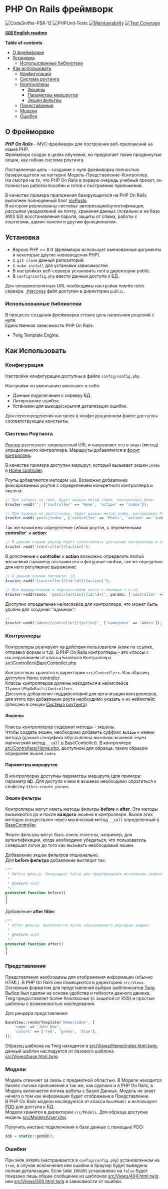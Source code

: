 # PHP On Rails фреймворк

![CodeSniffer-PSR-12](https://github.com/IlyaMur/php_on_rails_mvc/workflows/CodeSniffer-PSR-12/badge.svg)
![PHPUnit-Tests](https://github.com/IlyaMur/php_on_rails_mvc/workflows/PHPUnit-Tests/badge.svg)
[![Maintainability](https://api.codeclimate.com/v1/badges/673249eff3f090fe3f06/maintainability)](https://codeclimate.com/github/IlyaMur/php_on_rails_mvc/maintainability)
[![Test Coverage](https://api.codeclimate.com/v1/badges/673249eff3f090fe3f06/test_coverage)](https://codeclimate.com/github/IlyaMur/php_on_rails_mvc/test_coverage)

**[🇬🇧 English readme](https://github.com/IlyaMur/php_on_rails_mvc/blob/master/README_en.md)**

**Table of contents**
  - [О фреймворке](#о-фреймворке)
  - [Установка](#установка)
    - [Использованные библиотеки](#использованные-библиотеки)
  - [Как использовать](#как-использовать)
    - [Конфигурация](#конфигурация)
    - [Система роутинга](#система-роутинга)
    - [Контроллеры](#контроллеры)
      - [Экшены](#экшены)
      - [Параметры маршрутов](#параметры-маршрутов)
      - [Экшен фильтры](#экшен-фильтры)
    - [Представления](#представления)
    - [Модели](#модели)
    - [Ошибки](#ошибки)

## О Фрейморвке
***PHP On Rails*** - MVC-фреймворк для построения веб-приложений на языке PHP.  
Фреймворк создан в целях обучения, но предлагает такие продвинутые опции, как гибкая система роутинга.

Поставленная цель - создание с нуля фреймворка полностью базирующегося на паттерне Модель-Представление-Контроллер.  
Не смотря на то, что PHP On Rails в первую очередь учебный проект, он полностью работоспособен и готов к построению приложений.

В качестве примера приложения базирующегося на PHP On Rails выполнен полноценный блог [myPosts](https://github.com/IlyaMur/myposts_app).   
В котором реализованы системы: авторизации/аутентификации, рассылки уведомлений на почту, хранения данных (локально и на базе AWS S3) восстановления пароля, защиты от спама, работы с хэштегами, админ-панели и другим функционалом.

## Установка
- Версия PHP >= 8.0 (фреймворк использует именованные аргументы и некоторые другие нововведения PHP).
- `$ git clone` данный репозиторий.
- `$ make install` для установки зависимостей.
- В настройках веб-сервера установить root в директории public. 
- В `config/config.php` ввести данные доступа к БД.

Для человекопонятных URL необходимы настройки rewrite rules сервера. [.htaccess](public/.htaccess) файл доступен в директории `public`.

### Использованные библиотеки
В процессе создания фреймворка стояла цель написания решений с нуля.  
Единственная зависимость PHP On Rails:
-  Twig Template Engine.

## Как Использовать

### Конфигурация
Настройки конфигурации доступны в файле `config/config.php`.

Настройки по умолчанию включают в себя:
- Данные подключения к серверу БД. 
- Логирование ошибок.
- Установки для вывода/скрытия детализации ошибок.

Для переопределения настроек в конфигурационном файле доступны соответствующие константы.

### Система Роутинга 

[Роутер](src/Service/Router.php) распознает запрошенный URL и направляет его в экшн (метод) определенного контроллера. Маршруты добавляются в [фронт контроллер](public/index.php). 

В качестве примера доступен маршрут, который вызывает экшен `index` в [Home controller](src/Controllers/Home.php).

Роуты добавляются методом `add`. Возможно добавление фиксированных роутов с определением конкретного контроллера и экшена: 
```php
// При запросе на root, будет вызван метод index, контроллера Home. 
$router->add('', ['controller' => 'Home', 'action' => 'index']);

// При запросе на posts/index, будет вызван метод index, контроллера Posts. 
$router->add('posts/index', ['controller' => 'Posts', 'action' => 'index']);
```

Так же возможно определение гибких роутов, с переменными **controller**` и **action**:
```php
// В данном случае роутер будет сопоставлять доступные контроллеры и экшены с указанными в запросе
$router->add('{controller}/{action}');
```

В дополнение к **controller** и **action** возможно определить любой желаемый параметр поставив его в фигурные скобки, так же определив для него регулярное выражение:
```php
// В данном случае параметр: id. 
$router->add('{controller}/{id:\d+}/{action}');

// Для маршрутизации к определенному посту с помощью его id. 
$router->add(route: 'posts/{action}/{id:\d+}', params: ['controller' => 'posts']);
```

Доступно определение неймспейса для контроллера, что может быть удобно для создания "админок":
```php
// 
$router->add('admin/{controller}/{action}', ['namespace' => 'Admin']);
```

### Контроллеры

Контроллеры реагируют на действия пользователя (клик по ссылке, отправка формы и т.д). В PHP On Rails контроллеры - это классы с наследованием от класса Базового Контроллера [src\Controllers\BaseController.php](src/Controllers/BaseController.php)

Контроллеры хранятся в директории `src/Controllers`. Как образец доступен [Home controller](src/Controllers/Home.php).  
Классы контроллеров должны находиться в неймспейсе `Ilyamur\PhpOnRails\Controllers`.  
Доступно добавление поддиректорий для организации контроллеров, для этого при добавлении роута необходимо указать и их неймспейс (описано в секции [Система роутинга](#система-роутинга))

#### Экшены
Классы контроллеров содержат методы - экшены.  
Чтобы создать экшен, необходимо добавить суффикс **`Action`** к имени метода (данная специфика обусловлена вызовом экшенов через магический метод `__call` в BaseController). В контроллере [src/Controllers/Home.php](src/Controllers/Home.php), доступном для образца, таким образом определен экшен `index`  

#### Параметры маршрутов

В контроллерах доступны параметры маршрута (для примера: параметр **id**). Для доступа к ним в экшенах необходимо обратиться к свойству `$this->route_params`

#### Экшен фильтры

Контроллеры могут иметь методы фильтры **before** и **after**. Эти методы вызываются до и после **каждого** экшена в контроллере. 
Вызов этих методов осуществлен через магический метод `__call` определенный в [BaseController](src/Controllers/BaseController.php).

Экшен фильтры могут быть очень полезны, например, для аутентификации, когда необходимо убедиться, что пользователь совершил логин до того как вызывать необходимый экшен.

Добавление экшен фильтров опционально.  
Для **before фильтра** добавление выглядит так:
```php
/**
 * Before фильтр. Возвращает false для предовращения исполнения экшена обозначенного роутером.
 *
 * @return void
 */
protected function before()
{
}
```

Добавление **after filter**:

```php
/**
 * After фильтр. Выполняется после обозначенного роутером экшена.
 *
 * @return void
 */
protected function after()
{
}
```

### Представления

Представления необходимы для отображения информации (обычно HTML). В PHP On Rails они помещаются в директорию `src/Views`.  
Основным форматом для представлений выбран шаблонизатор [Twig](https://twig.symfony.com/). Выбор был сделан на основе удобства и гибкости данного движка.  
Twig предоставляет более безопасные (с защитой от XSS) и простые шаблоны с возможностью наследования.  

Для рендера представления:

```php
BaseView::renderTemplate('Home/index', [
    'name' => 'John Doe',
    'colors' => ['red', 'green', 'blue'],
]);
```

Образец шаблона на Twig находится в [src/Views/Home/index.html.twig](src/Views/Home/index.html.twig), данный шаблон наследуется от базового шаблона [src/Views/base.html.twig](src/Views/base.html.twig).

### Модели

Модель отвечает за связь с предметной областью. В Модели находится бизнес-логика приложения а так же, как сделано и в PHP On Rails, в Модель включается логика работы с Базой Данных. Модель не знает ничего о том как информация будет отображена в Представлении.  
В PHP On Rails модели наследуются от класса `BaseModel` и используют [PDO](http://php.net/manual/ru/book.pdo.php) для доступа к БД.  
Модели хранятся в директории `src/Models`. Для образца доступна модель [src/Models/User.php](src/Models/User.php).

Получить инстанс подключения к базе данных с помощью PDO:
```php
$db = static::getDB();
```

### Ошибки

При `SHOW_ERRORS` (настраивается в `config/config.php`) установленном на `true`, в случае исключения или ошибки в браузер будет выведена полная детализация. Если `SHOW_ERRORS` установлено на  `false` будет показано лишь общее сообщение из шаблонов [src/Views/404.html.twig](src/Views/404.html.twig) или [src/Views/500.html.twig](src/Views/500.html.twig) в зависимости от ошибки.
